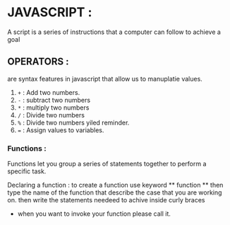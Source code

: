 # JAVASCRIPT :
 A script is a series of instructions that a
computer can follow to achieve a goal

## OPERATORS :
are syntax features in javascript that allow us to manuplatie values.

 1. `+` : Add two numbers.
 2. `-` : subtract two numbers 
 3. `*` : multiply two numbers 
 4. `/` : Divide two numbers 
 5. `%` : Divide two numbers yiled reminder.
 6. `=` : Assign values to variables.

### Functions :
Functions let you group a series of statements together to perform a
specific task.

Declaring a function :
 to create a function use keyword ** function ** then type the name of the function that describe the case that you are working on. then write the statements needeed to achive inside curly braces 

 - when you want to invoke your function please call it.
 